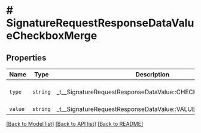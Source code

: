 # # SignatureRequestResponseDataValueCheckboxMerge



## Properties

Name | Type | Description | Notes
------------ | ------------- | ------------- | -------------
| `type` | ```string``` |  _t__SignatureRequestResponseDataValue::CHECKBOXMERGE_TYPE  |  [default to 'checkbox-merge'] |
| `value` | ```string``` |  _t__SignatureRequestResponseDataValue::VALUE  |  |

[[Back to Model list]](../../README.md#models) [[Back to API list]](../../README.md#endpoints) [[Back to README]](../../README.md)
